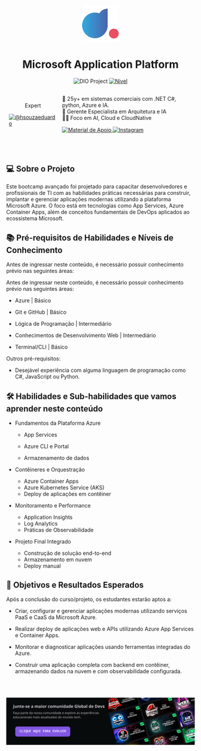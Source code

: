 <!--START_SECTION:header-->
<div align="center">
  <p align="center">
    <img 
      alt="DIO Education" 
      src="https://raw.githubusercontent.com/digitalinnovationone/template-github-trilha/main/.github/assets/logo.webp" 
      width="100px" 
    />
    <h1>Microsoft Application Platform</h1>
  </p>
</div>
<!--END_SECTION:header-->

<p align="center">
  <img src="https://img.shields.io/static/v1?label=DIO&message=Education&color=E94D5F&labelColor=202024" alt="DIO Project" />
  <a href="NIVEL"><img  src="https://img.shields.io/static/v1?label=Nivel&message=Basico&color=E94D5F&labelColor=202024" alt="Nivel"></a>

</p>

<!--  -->
<table align="center">
<thead>
  <tr>
    <td>
        <p align="center">Expert</p>
        <a href="https://github.com/hsouzaeduardo">
        <img src="https://avatars.githubusercontent.com/u/1692867?v=4" alt="@hsouzaeduardo"><br>
      </a>
    </td>
    <td colspan="3">
    <p>🎉 25y+ em sistemas comerciais com .NET C#, python, Azure e IA.
      <br/>
     🌟 Gerente Especialista em Arquitetura e IA 
      <br/>
    👨‍💻 Foco em AI, Cloud e CloudNative
    </p>
      <a 
      href="https://www.linkedin.com/in/hsouzaeduardo/" 
      align="center">
           <img 
            align="center" 
            alt="Material de Apoio" 
            src="https://img.shields.io/badge/LinkedIn-0077B5?style=for-the-badge&logo=linkedin&logoColor=white"
            >
        </a>
        <a href="https://www.instagram.com/hsouzaeduardo81/" target="_blank">
            <img 
              align="center" 
              alt="Instagram" 
              src="https://img.shields.io/badge/Instagram-E4405F?style=for-the-badge&logo=instagram&logoColor=white"
            >
        </a>
    </td>
  </tr>
</thead>
</table>
<!--  -->

<br/>
<br/>

## 💻 Sobre o Projeto
Este bootcamp avançado foi projetado para capacitar desenvolvedores e profissionais de TI com as habilidades práticas necessárias para construir, implantar e gerenciar aplicações modernas utilizando a plataforma Microsoft Azure. O foco está em tecnologias como App Services, Azure Container Apps,  além de conceitos fundamentais de DevOps aplicados ao ecossistema Microsoft.

## 📚 Pré-requisitos de Habilidades e Níveis de Conhecimento

Antes de ingressar neste conteúdo, é necessário possuir conhecimento prévio nas seguintes áreas:

Antes de ingressar neste conteúdo, é necessário possuir conhecimento prévio nas seguintes áreas:

- Azure | Básico

- Git e GitHub | Básico

- Lógica de Programação | Intermediário

- Conhecimentos de Desenvolvimento Web | Intermediário

- Terminal/CLI | Básico

Outros pré-requisitos:

- Desejável experiência com alguma linguagem de programação como C#, JavaScript ou Python.

## 🛠️ Habilidades e Sub-habilidades que vamos aprender neste conteúdo

- Fundamentos da Plataforma Azure

  - App Services

  - Azure CLI e Portal

  - Armazenamento de dados

- Contêineres e Orquestração

  - Azure Container Apps
  - Azure Kubernetes Service (AKS)
  - Deploy de aplicações em contêiner


- Monitoramento e Performance
  - Application Insights
  - Log Analytics
  - Práticas de Observabilidade

- Projeto Final Integrado
  - Construção de solução end-to-end
  - Armazenamento em nuvem
  - Deploy manual 

## 🎯 Objetivos e Resultados Esperados

Após a conclusão do curso/projeto, os estudantes estarão aptos a:

- Criar, configurar e gerenciar aplicações modernas utilizando serviços PaaS e CaaS da Microsoft Azure.

- Realizar deploy de aplicações web e APIs utilizando Azure App Services e Container Apps.

- Monitorar e diagnosticar aplicações usando ferramentas integradas do Azure.

- Construir uma aplicação completa com backend em contêiner, armazenando dados na nuvem e com observabilidade configurada.

<!--START_SECTION:footer-->

<br />
<br />

<p align="center">
  <a href="https://www.dio.me/" target="_blank">
    <img align="center" src="https://raw.githubusercontent.com/digitalinnovationone/template-github-trilha/main/.github/assets/footer.png" alt="banner"/>
  </a>
</p>

